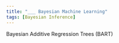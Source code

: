 ```yaml
---
title: "___ Bayesian Machine Learning"
tags: [Bayesian Inference]
---
```


Bayesian Additive Regression Trees (BART)